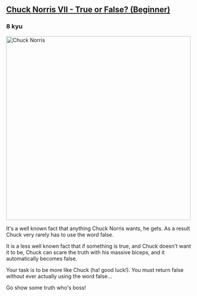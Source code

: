 <h2><a href=https://www.codewars.com/kata/570669d8cb7293a2d1001473/train/python target="_blank">Chuck Norris VII - True or False? (Beginner)</a></h2><h3>8 kyu</h3><img width="500" alt="Chuck Norris" src="https://faroutmagazine.co.uk/static/uploads/1/2022/03/Why-Chuck-Norris-Dodgeball-cameo-_shocked_-him.jpg"><p>It's a well known fact that anything Chuck Norris wants, he gets. As a result Chuck very rarely has to use the word false.</p><p>It is a less well known fact that if something is true, and Chuck doesn't want it to be, Chuck can scare the truth with his massive biceps, and it automatically becomes false. </p><p>Your task is to be more like Chuck (ha! good luck!). You must return false without ever actually using the word false...</p><p>Go show some truth who's boss!</p>